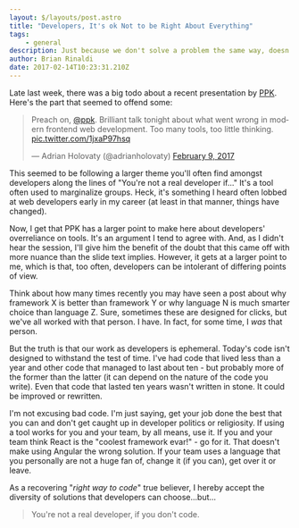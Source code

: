 ```yaml
---
layout: $/layouts/post.astro
title: "Developers, It's ok Not to be Right About Everything"
tags:
    - general
description: Just because we don't solve a problem the same way, doesn't make me wrong.
author: Brian Rinaldi
date: 2017-02-14T10:23:31.210Z
---
```


Late last week, there was a big todo about a recent presentation by <a href="https://twitter.com/ppk">PPK</a>. Here's the part that seemed to offend some:

<blockquote class="twitter-tweet" data-lang="en"><p lang="en" dir="ltr">Preach on, <a href="https://twitter.com/ppk">@ppk</a>. Brilliant talk tonight about what went wrong in modern frontend web development. Too many tools, too little thinking. <a href="https://t.co/1jxaP97hsq">pic.twitter.com/1jxaP97hsq</a></p>&mdash; Adrian Holovaty (@adrianholovaty) <a href="https://twitter.com/adrianholovaty/status/829777292633194497">February 9, 2017</a></blockquote>
<script async src="//platform.twitter.com/widgets.js" charset="utf-8"></script>

This seemed to be following a larger theme you'll often find amongst developers along the lines of "You're not a real developer if..." It's a tool often used to marginalize groups. Heck, it's something I heard often lobbed at web developers early in my career (at least in that manner, things have changed).

Now, I get that PPK has a larger point to make here about developers' overreliance on tools. It's an argument I tend to agree with. And, as I didn't hear the session, I'll give him the benefit of the doubt that this came off with more nuance than the slide text implies. However, it gets at a larger point to me, which is that, too often, developers can be intolerant of differing points of view.

Think about how many times recently you may have seen a post about why framework X is better than framework Y or why language N is much smarter choice than language Z. Sure, sometimes these are designed for clicks, but we've all worked with that person. I have. In fact, for some time, I _was_ that person.

But the truth is that our work as developers is ephemeral. Today's code isn't designed to withstand the test of time. I've had code that lived less than a year and other code that managed to last about ten - but probably more of the former than the latter (it can depend on the nature of the code you write). Even that code that lasted ten years wasn't written in stone. It could be improved or rewritten.

I'm not excusing bad code. I'm just saying, get your job done the best that you can and don't get caught up in developer politics or religiosity. If using a tool works for you and your team, by all means, use it. If you and your team think React is the "coolest framework evar!" - go for it. That doesn't make using Angular the wrong solution. If your team uses a language that you personally are not a huge fan of, change it (if you can), get over it or leave.

As a recovering "_right way to code_" true believer, I hereby accept the diversity of solutions that developers can choose...but...

> You're not a real developer, if you don't code.